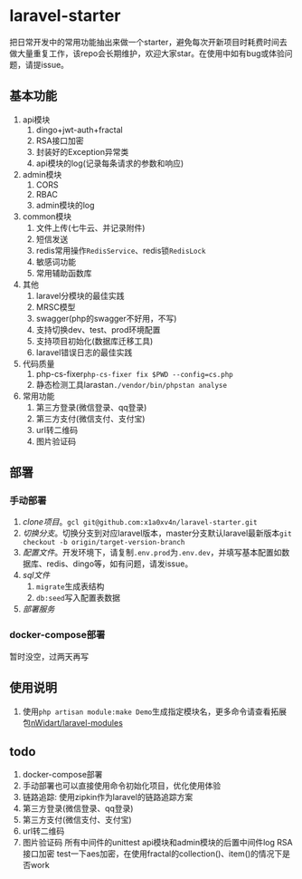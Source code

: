 # laravel-starter

把日常开发中的常用功能抽出来做一个starter，避免每次开新项目时耗费时间去做大量重复工作，该repo会长期维护，欢迎大家star。在使用中如有bug或体验问题，请提issue。


## 基本功能

1. api模块
    1. dingo+jwt-auth+fractal
    2. RSA接口加密
    3. 封装好的Exception异常类
    4. api模块的log(记录每条请求的参数和响应)
2. admin模块
    1. CORS
    2. RBAC
    3. admin模块的log
3. common模块
    1. 文件上传(七牛云、并记录附件)
    2. 短信发送
    3. redis常用操作`RedisService`、redis锁`RedisLock`
    4. 敏感词功能
    5. 常用辅助函数库
4. 其他
    1. laravel分模块的最佳实践
    2. MRSC模型
    3. swagger(php的swagger不好用，不写)
    4. 支持切换dev、test、prod环境配置
    5. 支持项目初始化(数据库迁移工具)
    6. laravel错误日志的最佳实践
5. 代码质量
    1. php-cs-fixer`php-cs-fixer fix $PWD --config=cs.php`
    2. 静态检测工具larastan`./vendor/bin/phpstan analyse`
6. 常用功能
    1. 第三方登录(微信登录、qq登录)
    2. 第三方支付(微信支付、支付宝)
    3. url转二维码
    4. 图片验证码



## 部署

### 手动部署

1. *clone项目*。`gcl git@github.com:x1a0xv4n/laravel-starter.git`
2. *切换分支*。切换分支到对应laravel版本，master分支默认laravel最新版本`git checkout -b origin/target-version-branch`
3. *配置文件*。开发环境下，请复制`.env.prod`为`.env.dev`，并填写基本配置如数据库、redis、dingo等，如有问题，请发issue。
4. *sql文件*
    1. `migrate`生成表结构
    2. `db:seed`写入配置表数据
5. *部署服务*



### docker-compose部署

暂时没空，过两天再写



## 使用说明

1. 使用`php artisan module:make Demo`生成指定模块名，更多命令请查看拓展包[nWidart/laravel-modules](https://github.com/nWidart/laravel-modules)


## todo

1. docker-compose部署
2. 手动部署也可以直接使用命令初始化项目，优化使用体验
3. 链路追踪: 使用zipkin作为laravel的链路追踪方案
1. 第三方登录(微信登录、qq登录)
2. 第三方支付(微信支付、支付宝)
3. url转二维码
4. 图片验证码
所有中间件的unittest
api模块和admin模块的后置中间件log
RSA接口加密
test一下aes加密，在使用fractal的collection()、item()的情况下是否work
